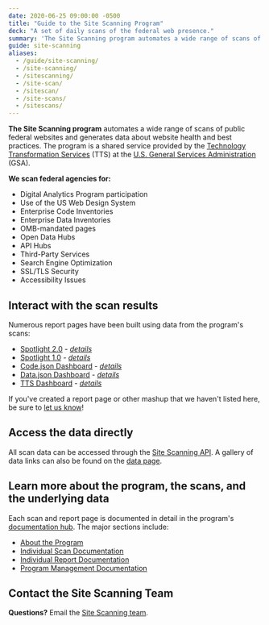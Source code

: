 ```yaml
---
date: 2020-06-25 09:00:00 -0500
title: "Guide to the Site Scanning Program"
deck: "A set of daily scans of the federal web presence."
summary: 'The Site Scanning program automates a wide range of scans of public federal websites and generates data about website health and best practices.'
guide: site-scanning
aliases:
  - /guide/site-scanning/
  - /site-scanning/
  - /sitescanning/
  - /site-scan/
  - /sitescan/
  - /site-scans/
  - /sitescans/
---
```


**The Site Scanning program** automates a wide range of scans of public federal websites and generates data about website health and best practices. The program is a shared service provided by the [Technology Transformation Services](http://www.gsa.gov/tts) (TTS) at the [U.S. General Services Administration](https://www.gsa.gov) (GSA).

**We scan federal agencies for:**

- Digital Analytics Program participation
- Use of the US Web Design System
- Enterprise Code Inventories
- Enterprise Data Inventories
- OMB-mandated pages
- Open Data Hubs
- API Hubs
- Third-Party Services
- Search Engine Optimization
- SSL/TLS Security
- Accessibility Issues


## Interact with the scan results

Numerous report pages have been built using data from the program's scans:

- [Spotlight 2.0](https://federalist-05e4f538-b6c2-49a0-a38c-262ad093ad6d.app.cloud.gov/site/18f/spotlight-ui/) - _[details](https://github.com/18F/site-scanning-documentation/tree/master/presentation-layers#active)_
- [Spotlight 1.0](https://site-scanning.app.cloud.gov/) - _[details](https://github.com/18F/site-scanning-documentation/tree/master/presentation-layers#active)_
- [Code.json Dashboard](https://cg-bbe64741-a601-484f-bc3b-e8eef3c28590.app.cloud.gov/site/18f/site-scanning-dashboard/codegov/) - _[details](https://github.com/18F/site-scanning-documentation/blob/master/presentation-layers/live/codedotjson-dashboard.md)_
- [Data.json Dashboard](https://cg-bbe64741-a601-484f-bc3b-e8eef3c28590.app.cloud.gov/site/18f/site-scanning-dashboard/datagov/) - _[details](https://github.com/18F/site-scanning-documentation/blob/master/presentation-layers/live/datadotjson-dashboard.md)_
- [TTS Dashboard](https://cg-bbe64741-a601-484f-bc3b-e8eef3c28590.app.cloud.gov/site/18f/site-scanning-dashboard/) - _[details](https://github.com/18F/site-scanning-documentation/blob/master/presentation-layers/live/tts-dashboard.md)_

If you've created a report page or other mashup that we haven't listed here, be sure to [let us know](mailto:site-scanning@gsa.gov)!  

## Access the data directly

All scan data can be accessed through the [Site Scanning API](https://open.gsa.gov/api/site-scanning-api/).  A gallery of data links can also be found on the [data page](download-the-data/).  


## Learn more about the program, the scans, and the underlying data

Each scan and report page is documented in detail in the program's [documentation hub](https://github.com/18F/site-scanning-documentation).  The major sections include: 

- [About the Program](https://github.com/18F/site-scanning-documentation#about)
- [Individual Scan Documentation](https://github.com/18F/site-scanning-documentation/tree/master/scans)
- [Individual Report Documentation](https://github.com/18F/site-scanning-documentation/tree/master/presentation-layers)
- [Program Management Documentation](https://github.com/18F/site-scanning-documentation/tree/master/project-management)

## Contact the Site Scanning Team

**Questions?** Email the [Site Scanning team](mailto:site-scanning@gsa.gov).
